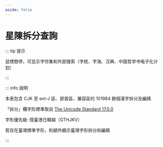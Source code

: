 ```yaml
---
aside: false
---
```

<script setup>
import Search from '@/search/OptimizedFetchSearch.vue'
</script>

# 星陳拆分查詢

<div class="zigen-font">
<Search chaifenUrl="/chaifen.csv" zigenUrl="/zigen-star.csv" :supplement="true" />
</div>

::: tip 提示

鼠標懸停，可显示字符集和外部搜索（字统、字海、汉典、中国哲学书电子化计划）

:::

::: info 說明

本表包含 CJK 至 ext-J 區、部首區、兼容區的 101984 餘個漢字拆分及編碼

「拆分」欄字形標準取自 [The Unicode Standard 17.0.0](https://www.unicode.org/versions/Unicode17.0.0/)

字形優先級: 陸臺港日韓越（GTHJKV）

若存在臺灣標準字形，則額外顯示臺灣字形拆分和編碼

:::
